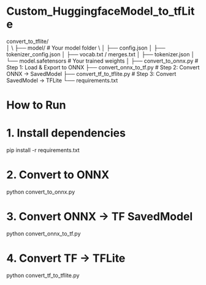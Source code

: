 # Custom_HuggingfaceModel_to_tfLite
convert_to_tflite/ \
│ \\
├── model/                    # Your model folder \\
│   ├── config.json
│   ├── tokenizer_config.json
│   ├── vocab.txt / merges.txt
│   ├── tokenizer.json
│   └── model.safetensors     # Your trained weights
│
├── convert_to_onnx.py        # Step 1: Load & Export to ONNX
├── convert_onnx_to_tf.py     # Step 2: Convert ONNX → SavedModel
├── convert_tf_to_tflite.py   # Step 3: Convert SavedModel → TFLite
└── requirements.txt

# How to Run
# 1. Install dependencies
pip install -r requirements.txt

# 2. Convert to ONNX
python convert_to_onnx.py

# 3. Convert ONNX → TF SavedModel
python convert_onnx_to_tf.py

# 4. Convert TF → TFLite
python convert_tf_to_tflite.py
